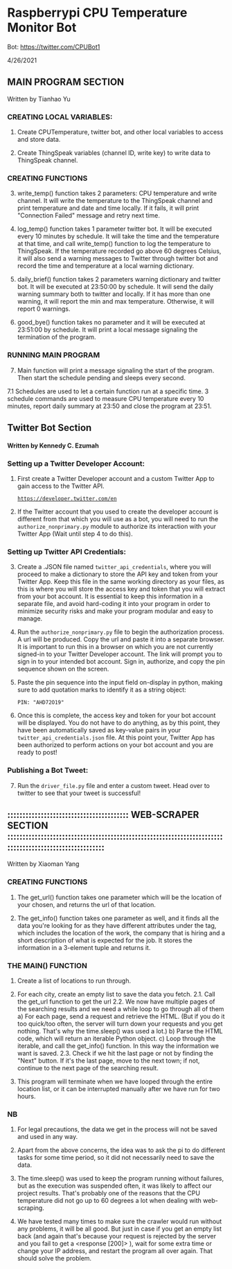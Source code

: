 # Raspberrypi CPU Temperature Monitor Bot
Bot: https://twitter.com/CPUBot1

4/26/2021

##  MAIN PROGRAM SECTION 

Written by Tianhao Yu

### CREATING LOCAL VARIABLES:

1. Create CPUTemperature, twitter bot, and other local variables to access and store data.

2. Create ThingSpeak variables (channel ID, write key) to write data to ThingSpeak channel.

### CREATING FUNCTIONS

3. write_temp() function takes 2 parameters: CPU temperature and write channel. It will write the temperature to the
   ThingSpeak channel and print temperature and date and time locally. If it fails, it will print "Connection Failed"
   message and retry next time.

4. log_temp() function takes 1 parameter twitter bot. It will be executed every 10 minutes by schedule. It will take
   the time and the temperature at that time, and call write_temp() function to log the temperature to ThingSpeak. If
   the temperature recorded go above 60 degrees Celsius, it will also send a warning messages to Twitter through twitter
   bot and record the time and temperature at a local warning dictionary.

5. daily_brief() function takes 2 parameters warning dictionary and twitter bot. It will be executed at 23:50:00 by
   schedule. It will send the daily warning summary both to twitter and locally. If it has more than one warning, it
   will report the min and max temperature. Otherwise, it will report 0 warnings.

6. good_bye() function takes no parameter and it will be executed at 23:51:00 by schedule. It will print a local message
   signaling the termination of the program.

### RUNNING MAIN PROGRAM

7. Main function will print a message signaling the start of the program. Then start the schedule pending and sleeps
   every second.

7.1 Schedules are used to let a certain function run at a specific time. 3 schedule commands are used to measure CPU
temperature every 10 minutes, report daily summary at 23:50 and close the program at 23:51.

## Twitter Bot Section
#### Written by Kennedy C. Ezumah

### Setting up a Twitter Developer Account:

1. First create a Twitter Developer account and a custom Twitter App to gain access to the Twitter API.

      <code>https://developer.twitter.com/en</code>

2. If the Twitter account that you used to create the developer account is different from that which you will use as a bot,
   you will need to run the <code>authorize_nonprimary.py</code> module to authorize its interaction with your Twitter App (Wait until step 4 to do this).

### Setting up Twitter API Credentials:

3. Create a .JSON file named <code>twitter_api_credentials</code>, where you will proceed to make a dictionary to store the API key and token from your Twitter App.
   Keep this file in the same working directory as your files, as this is where you will store the access key and token that you will extract from your
   bot account. It is essential to keep this information in a separate file, and avoid hard-coding it into your program in order to minimize security risks
   and make your program modular and easy to manage.

4. Run the <code>authorize_nonprimary.py</code> file to begin the authorization process. A url will be produced. Copy the url and paste it into a separate browser.
   It is important to run this in a browser on which you are not currently signed-in to your Twitter Developer account. The link will prompt you to sign in to your
   intended bot account. Sign in, authorize, and copy the pin sequence shown on the screen.

5. Paste the pin sequence into the input field on-display in python, making sure to add quotation marks to identify it as a string object:

      <code>PIN: "AHD72O19"</code>

6. Once this is complete, the access key and token for your bot account will be displayed. You do not have to do anything, as by this point, they have been automatically
   saved as key-value pairs in your <code>twitter_api_credentials.json</code> file. At this point your, Twitter App has been authorized to perform actions on your
   bot account and you are ready to post!

### Publishing a Bot Tweet:

7. Run the <code>driver_file.py</code> file and enter a custom tweet. Head over to twitter to see that your tweet is successful!

## :::::::::::::::::::::::::::::::::::::::: WEB-SCRAPER SECTION :::::::::::::::::::::::::::::::::::::::::::::::::::::::::::::::::::::::::::::::::::::::::::::::::::::::

Written by Xiaoman Yang

### CREATING FUNCTIONS

1. The get_url() function takes one parameter which will be the location of your chosen, and returns the url of that location.

2. The get_info() function takes one parameter as well, and it finds all the data you're looking for as they have different attributes under the tag,
   which includes the location of the work, the company that is hiring and a short description of what is expected for the job.
   It stores the information in a 3-element tuple and returns it.

### THE MAIN() FUNCTION

1. Create a list of locations to run through.

2. For each city, create an empty list to save the data you fetch.
   2.1. Call the get_url function to get the url
   2.2. We now have multiple pages of the searching results and we need a while loop to go through all of them
   a) For each page, send a request and retrieve the HTML.
   (But if you do it too quick/too often, the server will turn down your requests and you get nothing. That's why the time.sleep() was used a lot.)
   b) Parse the HTML code, which will return an iterable Python object.
   c) Loop through the iterable, and call the get_info() function. In this way the information we want is saved.
   2.3. Check if we hit the last page or not by finding the "Next" button. If it's the last page, move to the next town;
   if not, continue to the next page of the searching result.

3. This program will terminate when we have looped through the entire location list, or it can be interrupted manually after we have run for two hours.

### NB

1. For legal precautions, the data we get in the process will not be saved and used in any way.

2. Apart from the above concerns, the idea was to ask the pi to do different tasks for some time period, so it did not necessarily need to save the data.

3. The time.sleep() was used to keep the program running without failures, but as the execution was suspended often, it was likely to affect our project results.
   That's probably one of the reasons that the CPU temperature did not go up to 60 degrees a lot when dealing with web-scraping.

4. We have tested many times to make sure the crawler would run without any problems, it will be all good.
   But just in case if you get an empty list back (and again that's because your request is rejected by the server and you fail to get a <response [200]> ),
   wait for some extra time or change your IP address, and restart the program all over again. That should solve the problem.

